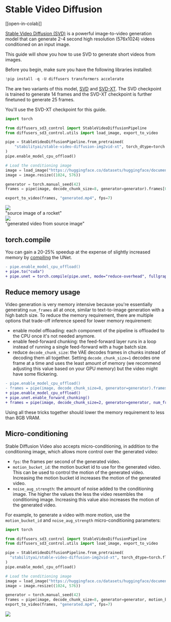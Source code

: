 <!--Copyright 2024 The HuggingFace Team. All rights reserved.

Licensed under the Apache License, Version 2.0 (the "License"); you may not use this file except in compliance with
the License. You may obtain a copy of the License at

http://www.apache.org/licenses/LICENSE-2.0

Unless required by applicable law or agreed to in writing, software distributed under the License is distributed on
an "AS IS" BASIS, WITHOUT WARRANTIES OR CONDITIONS OF ANY KIND, either express or implied. See the License for the
specific language governing permissions and limitations under the License.
-->

# Stable Video Diffusion

[[open-in-colab]]

[Stable Video Diffusion (SVD)](https://huggingface.co/papers/2311.15127) is a powerful image-to-video generation model that can generate 2-4 second high resolution (576x1024) videos conditioned on an input image.

This guide will show you how to use SVD to generate short videos from images.

Before you begin, make sure you have the following libraries installed:

```py
!pip install -q -U diffusers transformers accelerate
```

The are two variants of this model, [SVD](https://huggingface.co/stabilityai/stable-video-diffusion-img2vid) and [SVD-XT](https://huggingface.co/stabilityai/stable-video-diffusion-img2vid-xt). The SVD checkpoint is trained to generate 14 frames and the SVD-XT checkpoint is further finetuned to generate 25 frames.

You'll use the SVD-XT checkpoint for this guide.

```python
import torch

from diffusers_sd3_control import StableVideoDiffusionPipeline
from diffusers_sd3_control.utils import load_image, export_to_video

pipe = StableVideoDiffusionPipeline.from_pretrained(
    "stabilityai/stable-video-diffusion-img2vid-xt", torch_dtype=torch.float16, variant="fp16"
)
pipe.enable_model_cpu_offload()

# Load the conditioning image
image = load_image("https://huggingface.co/datasets/huggingface/documentation-images/resolve/main/diffusers/svd/rocket.png")
image = image.resize((1024, 576))

generator = torch.manual_seed(42)
frames = pipe(image, decode_chunk_size=8, generator=generator).frames[0]

export_to_video(frames, "generated.mp4", fps=7)
```

<div class="flex gap-4">
  <div>
    <img class="rounded-xl" src="https://huggingface.co/datasets/huggingface/documentation-images/resolve/main/diffusers/svd/rocket.png"/>
    <figcaption class="mt-2 text-center text-sm text-gray-500">"source image of a rocket"</figcaption>
  </div>
  <div>
    <img class="rounded-xl" src="https://huggingface.co/datasets/huggingface/documentation-images/resolve/main/diffusers/svd/output_rocket.gif"/>
    <figcaption class="mt-2 text-center text-sm text-gray-500">"generated video from source image"</figcaption>
  </div>
</div>

## torch.compile

You can gain a 20-25% speedup at the expense of slightly increased memory by [compiling](../optimization/torch2.0#torchcompile) the UNet.

```diff
- pipe.enable_model_cpu_offload()
+ pipe.to("cuda")
+ pipe.unet = torch.compile(pipe.unet, mode="reduce-overhead", fullgraph=True)
```

## Reduce memory usage

Video generation is very memory intensive because you're essentially generating `num_frames` all at once, similar to text-to-image generation with a high batch size. To reduce the memory requirement, there are multiple options that trade-off inference speed for lower memory requirement:

- enable model offloading: each component of the pipeline is offloaded to the CPU once it's not needed anymore.
- enable feed-forward chunking: the feed-forward layer runs in a loop instead of running a single feed-forward with a huge batch size.
- reduce `decode_chunk_size`: the VAE decodes frames in chunks instead of decoding them all together. Setting `decode_chunk_size=1` decodes one frame at a time and uses the least amount of memory (we recommend adjusting this value based on your GPU memory) but the video might have some flickering.

```diff
- pipe.enable_model_cpu_offload()
- frames = pipe(image, decode_chunk_size=8, generator=generator).frames[0]
+ pipe.enable_model_cpu_offload()
+ pipe.unet.enable_forward_chunking()
+ frames = pipe(image, decode_chunk_size=2, generator=generator, num_frames=25).frames[0]
```

Using all these tricks together should lower the memory requirement to less than 8GB VRAM.

## Micro-conditioning

Stable Diffusion Video also accepts micro-conditioning, in addition to the conditioning image, which allows more control over the generated video:

- `fps`: the frames per second of the generated video.
- `motion_bucket_id`: the motion bucket id to use for the generated video. This can be used to control the motion of the generated video. Increasing the motion bucket id increases the motion of the generated video.
- `noise_aug_strength`: the amount of noise added to the conditioning image. The higher the values the less the video resembles the conditioning image. Increasing this value also increases the motion of the generated video.

For example, to generate a video with more motion, use the `motion_bucket_id` and `noise_aug_strength` micro-conditioning parameters:

```python
import torch

from diffusers_sd3_control import StableVideoDiffusionPipeline
from diffusers_sd3_control.utils import load_image, export_to_video

pipe = StableVideoDiffusionPipeline.from_pretrained(
  "stabilityai/stable-video-diffusion-img2vid-xt", torch_dtype=torch.float16, variant="fp16"
)
pipe.enable_model_cpu_offload()

# Load the conditioning image
image = load_image("https://huggingface.co/datasets/huggingface/documentation-images/resolve/main/diffusers/svd/rocket.png")
image = image.resize((1024, 576))

generator = torch.manual_seed(42)
frames = pipe(image, decode_chunk_size=8, generator=generator, motion_bucket_id=180, noise_aug_strength=0.1).frames[0]
export_to_video(frames, "generated.mp4", fps=7)
```

![](https://huggingface.co/datasets/huggingface/documentation-images/resolve/main/diffusers/svd/output_rocket_with_conditions.gif)
